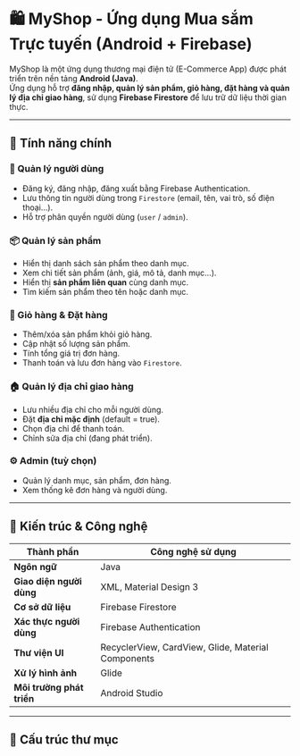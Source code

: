 # 🛍️ MyShop - Ứng dụng Mua sắm Trực tuyến (Android + Firebase)

MyShop là một ứng dụng thương mại điện tử (E-Commerce App) được phát triển trên nền tảng **Android (Java)**.  
Ứng dụng hỗ trợ **đăng nhập, quản lý sản phẩm, giỏ hàng, đặt hàng và quản lý địa chỉ giao hàng**, sử dụng **Firebase Firestore** để lưu trữ dữ liệu thời gian thực.

---

## 🚀 Tính năng chính

### 👤 Quản lý người dùng
- Đăng ký, đăng nhập, đăng xuất bằng Firebase Authentication.
- Lưu thông tin người dùng trong `Firestore` (email, tên, vai trò, số điện thoại...).
- Hỗ trợ phân quyền người dùng (`user` / `admin`).

### 📦 Quản lý sản phẩm
- Hiển thị danh sách sản phẩm theo danh mục.
- Xem chi tiết sản phẩm (ảnh, giá, mô tả, danh mục...).
- Hiển thị **sản phẩm liên quan** cùng danh mục.
- Tìm kiếm sản phẩm theo tên hoặc danh mục.

### 🛒 Giỏ hàng & Đặt hàng
- Thêm/xóa sản phẩm khỏi giỏ hàng.
- Cập nhật số lượng sản phẩm.
- Tính tổng giá trị đơn hàng.
- Thanh toán và lưu đơn hàng vào `Firestore`.

### 🏠 Quản lý địa chỉ giao hàng
- Lưu nhiều địa chỉ cho mỗi người dùng.
- Đặt **địa chỉ mặc định** (default = true).
- Chọn địa chỉ để thanh toán.
- Chỉnh sửa địa chỉ (đang phát triển).

### ⚙️ Admin (tuỳ chọn)
- Quản lý danh mục, sản phẩm, đơn hàng.
- Xem thống kê đơn hàng và người dùng.

---

## 🧱 Kiến trúc & Công nghệ

| Thành phần | Công nghệ sử dụng |
|-------------|------------------|
| **Ngôn ngữ** | Java |
| **Giao diện người dùng** | XML, Material Design 3 |
| **Cơ sở dữ liệu** | Firebase Firestore |
| **Xác thực người dùng** | Firebase Authentication |
| **Thư viện UI** | RecyclerView, CardView, Glide, Material Components |
| **Xử lý hình ảnh** | Glide |
| **Môi trường phát triển** | Android Studio |

---

## 📁 Cấu trúc thư mục

